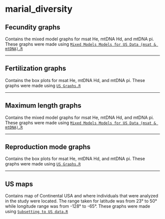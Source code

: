 # marial_diversity

## Fecundity graphs
Contains the mixed model graphs for msat He, mtDNA Hd, and mtDNA pi. These graphs were made using [`Mixed Models Models for US Data (msat & mtDNA).R`](https://github.com/pinskylab/marial_diversity/blob/master/Scripts/Mixed%20Models%20for%20US%20Data%20(msat%20%26%20mtDNA).R) 

---
## Fertilization graphs
Contains the box plots for msat He, mtDNA Hd, and mtDNA pi. These graphs were made using [`US Graphs.R`](https://github.com/pinskylab/marial_diversity/blob/master/Scripts/US%20Graphs.R) 

---
## Maximum length graphs
Contains the mixed model graphs for msat He, mtDNA Hd, and mtDNA pi. These graphs were made using [`Mixed Models Models for US Data (msat & mtDNA).R`](https://github.com/pinskylab/marial_diversity/blob/master/Scripts/Mixed%20Models%20for%20US%20Data%20(msat%20%26%20mtDNA).R) 

---
## Reproduction mode graphs
Contains the box plots for msat He, mtDNA Hd, and mtDNA pi. These graphs were made using [`US Graphs.R`](https://github.com/pinskylab/marial_diversity/blob/master/Scripts/US%20Graphs.R) 

---
## US maps
Contains map of Continental USA and where individuals that were analyzed in the study were located. The range taken for latitude was from 23° to 50° while longitude range was from -128° to -65°. These graphs were made using [`Subsetting to US data.R`](https://github.com/pinskylab/marial_diversity/blob/master/Scripts/Subsetting%20to%20US%20data.R) 
